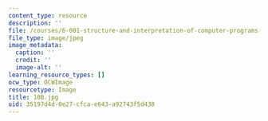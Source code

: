```yaml
---
content_type: resource
description: ''
file: /courses/6-001-structure-and-interpretation-of-computer-programs-spring-2005/35197d4d0e27cfcae643a92743f5d438_10B.jpg
file_type: image/jpeg
image_metadata:
  caption: ''
  credit: ''
  image-alt: ''
learning_resource_types: []
ocw_type: OCWImage
resourcetype: Image
title: 10B.jpg
uid: 35197d4d-0e27-cfca-e643-a92743f5d438
---
```

